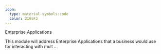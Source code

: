 ```yaml
---
icon:
  type: material-symbols:code
  color: 2196F3
---
```


Enterprise Applications

This module will address Enterprise Applications that a business would use for interacting with mult ... 
